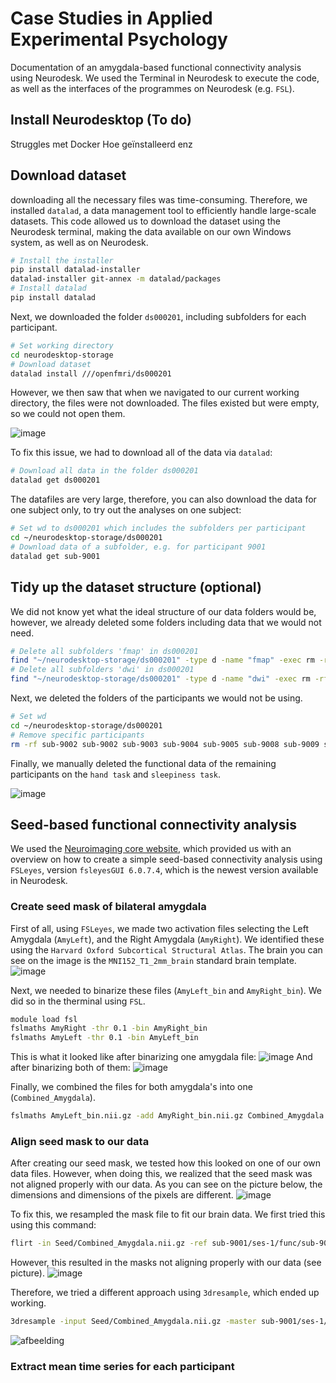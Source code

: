 # Case Studies in Applied Experimental Psychology
Documentation of an amygdala-based functional connectivity analysis using Neurodesk. We used the Terminal in Neurodesk to execute the code, as well as the interfaces of the programmes on Neurodesk (e.g. `FSL`).

## Install Neurodesktop (To do)
Struggles met Docker
Hoe geïnstalleerd enz

## Download dataset
downloading all the necessary files was time-consuming. Therefore, we installed `datalad`, a data management tool to efficiently handle large-scale datasets. This code allowed us to download the dataset using the Neurodesk terminal, making the data available on our own Windows system, as well as on Neurodesk.
```bash
# Install the installer
pip install datalad-installer
datalad-installer git-annex -m datalad/packages
# Install datalad
pip install datalad
```
Next, we downloaded the folder `ds000201`, including subfolders for each participant.
```bash
# Set working directory
cd neurodesktop-storage
# Download dataset
datalad install ///openfmri/ds000201
```
However, we then saw that when we navigated to our current working directory, the files were not downloaded. The files existed but were empty, so we could not open them. 

![image](https://github.com/woutishere122/BEWA/assets/120474930/6f60b358-2f58-4b81-9744-b05335560837)

To fix this issue, we had to download all of the data via `datalad`:
```bash
# Download all data in the folder ds000201
datalad get ds000201
```
The datafiles are very large, therefore, you can also download the data for one subject only, to try out the analyses on one subject:
```bash
# Set wd to ds000201 which includes the subfolders per participant
cd ~/neurodesktop-storage/ds000201
# Download data of a subfolder, e.g. for participant 9001
datalad get sub-9001
```
## Tidy up the dataset structure (optional)
We did not know yet what the ideal structure of our data folders would be, however, we already deleted some folders including data that we would not need.

```bash
# Delete all subfolders 'fmap' in ds000201
find "~/neurodesktop-storage/ds000201" -type d -name "fmap" -exec rm -rf {} +
# Delete all subfolders 'dwi' in ds000201
find "~/neurodesktop-storage/ds000201" -type d -name "dwi" -exec rm -rf {} +
```
Next, we deleted the folders of the participants we would not be using.
```bash
# Set wd
cd ~/neurodesktop-storage/ds000201
# Remove specific participants
rm -rf sub-9002 sub-9002 sub-9003 sub-9004 sub-9005 sub-9008 sub-9009 sub-9011 sub-9014 sub-9020 sub-9023 sub-9025 sub-9026 sub-9029 sub-9032 sub-9033 sub-9036 sub-9038 sub-9039 sub-9040 sub-9045 sub-9046 sub-9047 sub-9048 sub-9049 sub-9054 sub-9058 sub-9064 sub-9065 sub-9069 sub-9075 sub-9078 sub-9079 sub-9086 sub-9087 sub-9089 sub-9093 sub-9094 sub-9095 sub-9096 sub-9098
```
Finally, we manually deleted the functional data of the remaining participants on the `hand task` and `sleepiness task`.

![image](https://github.com/woutishere122/BEWA/assets/120474930/489ff2e6-8b03-48a5-b1d9-31124ae7de9c)

## Seed-based functional connectivity analysis
We used the [Neuroimaging core website](https://neuroimaging-core-docs.readthedocs.io/en/latest/pages/fsl_fmri_restingstate-sbc.html), which provided us with an overview on how to create a simple seed-based connectivity analysis using `FSLeyes`, version `fsleyesGUI 6.0.7.4`, which is the newest version available in Neurodesk.

### Create seed mask of bilateral amygdala
First of all, using `FSLeyes`, we made two activation files selecting the Left Amygdala (`AmyLeft`), and the Right Amygdala (`AmyRight`). We identified these using the `Harvard Oxford Subcortical Structural Atlas`. The brain you can see on the image is the `MNI152_T1_2mm_brain` standard brain template.
![image](https://github.com/woutishere122/BEWA/assets/120474930/325801d3-bc7f-405a-b733-d41e03625e62)

Next, we needed to binarize these files (`AmyLeft_bin` and `AmyRight_bin`). We did so in the therminal using `FSL`. 
```bash
module load fsl
fslmaths AmyRight -thr 0.1 -bin AmyRight_bin
fslmaths AmyLeft -thr 0.1 -bin AmyLeft_bin
```
This is what it looked like after binarizing one amygdala file:
![image](https://github.com/woutishere122/BEWA/assets/120474930/789745e9-98f3-40b8-a2d6-ceac01932d27)
And after binarizing both of them:
![image](https://github.com/woutishere122/BEWA/assets/120474930/2890560f-15c1-4548-acde-224c73221e7d)

Finally, we combined the files for both amygdala's into one (`Combined_Amygdala`).
```bash
fslmaths AmyLeft_bin.nii.gz -add AmyRight_bin.nii.gz Combined_Amygdala.nii.gz
```

### Align seed mask to our data
After creating our seed mask, we tested how this looked on one of our own data files. However, when doing this, we realized that the seed mask was not aligned properly with our data. As you can see on the picture below, the dimensions and dimensions of the pixels are different.
![image](https://github.com/woutishere122/BEWA/assets/120474930/eff81335-1dc4-415e-a582-1a2d32f0a212)

To fix this, we resampled the mask file to fit our brain data. We first tried this using this command:
```bash
flirt -in Seed/Combined_Amygdala.nii.gz -ref sub-9001/ses-1/func/sub-9001_ses-1_task-rest_bold.nii.gz -out Seed/mask.nii.gz -applyxfm
```
However, this resulted in the masks not aligning properly with our data (see picture).
![image](https://github.com/woutishere122/BEWA/assets/120474930/6e942632-0ef7-4f80-ba53-481f0bd2bcce)

Therefore, we tried a different approach using `3dresample`, which ended up working.
```bash
3dresample -input Seed/Combined_Amygdala.nii.gz -master sub-9001/ses-1/func/sub-9001_ses-1_task-rest_bold.nii.gz -prefix Seed/mas2k.nii.gz
```
![afbeelding](https://github.com/woutishere122/BEWA/assets/167521585/4b87b431-46dc-4a58-b1fc-ff3affe7c269)


### Extract mean time series for each participant












